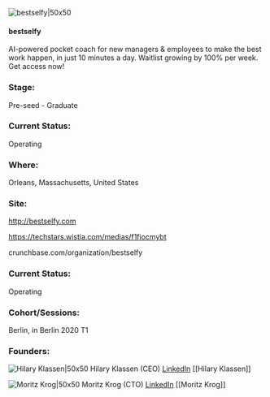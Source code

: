 

![bestselfy|50x50](https://apimg.techstars.com/connect/images/image_files/5e2afea834a60d7d790000eb/original/Logo_282X282.png)

#### bestselfy
AI-powered pocket coach for new managers & employees to make the best work happen, in just 10 minutes a day. Waitlist growing by 100% per week.  Get access now!

### Stage: 
Pre-seed - Graduate 

### Current Status: 
Operating

### Where:
Orleans, Massachusetts, United States

### Site:
http://bestselfy.com

https://techstars.wistia.com/medias/f1fiocmybt

crunchbase.com/organization/bestselfy

### Current Status: 
Operating

### Cohort/Sessions: 
Berlin, in Berlin 2020 T1

### Founders: 

![Hilary Klassen|50x50](https://apimg.techstars.com/connect/images/image_files/5e29553834a60d7d790000c8/original/rsz_1hilary_klassen_pic_2020.png) Hilary Klassen (CEO) [LinkedIn](https://linkedin.com/in/hilaryklassen) [[Hilary Klassen]]

![Moritz Krog|50x50](https://apimg.techstars.com/connect/images/image_files/5e349194a36c1171ea0000aa/original/Moritz_Krog_bestselfy_.jpg) Moritz Krog (CTO) [LinkedIn](https://linkedin.com/in/moritz-krog-28a18510) [[Moritz Krog]]


